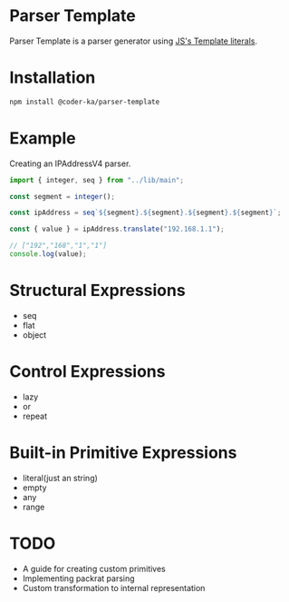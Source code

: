 # Parser Template

Parser Template is a parser generator using [JS's Template literals](https://developer.mozilla.org/en-US/docs/Web/JavaScript/Reference/Template_literals).

# Installation

```bash
npm install @coder-ka/parser-template
```

# Example

Creating an IPAddressV4 parser.

```ts
import { integer, seq } from "../lib/main";

const segment = integer();

const ipAddress = seq`${segment}.${segment}.${segment}.${segment}`;

const { value } = ipAddress.translate("192.168.1.1");

// ["192","168","1","1"]
console.log(value);
```

# Structural Expressions

- seq
- flat
- object

# Control Expressions

- lazy
- or
- repeat

# Built-in Primitive Expressions

- literal(just an string)
- empty
- any
- range

# TODO

- A guide for creating custom primitives
- Implementing packrat parsing
- Custom transformation to internal representation
